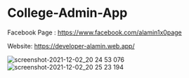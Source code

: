 # College-Admin-App

Facebook Page : https://www.facebook.com/alamin1x0page

Website: https://developer-alamin.web.app/

![screenshot-2021-12-02_20 24 53 076](https://user-images.githubusercontent.com/55847412/144445791-8a3b6b3e-a212-4a8b-bd74-5e11015db9bb.png)
![screenshot-2021-12-02_20 25 23 194](https://user-images.githubusercontent.com/55847412/144445818-bc8d70ee-19a3-484e-95ff-a59c605f2139.png)
